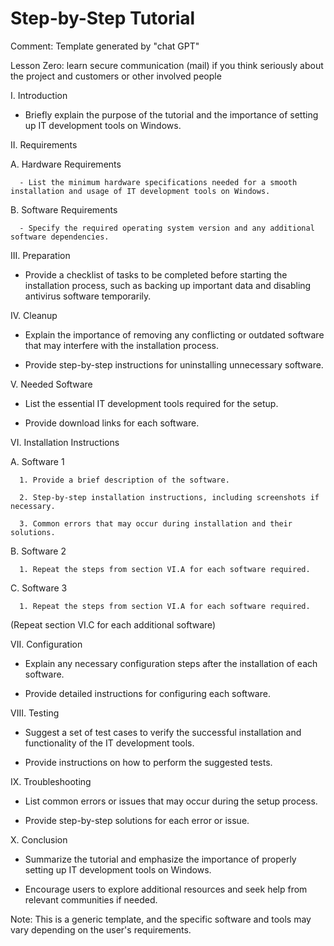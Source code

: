 # Step-by-Step Tutorial

Comment:
Template generated by "chat GPT"

Lesson Zero: learn secure communication (mail) if you think seriously about the project and customers or other involved people



I. Introduction

   - Briefly explain the purpose of the tutorial and the importance of setting up IT development tools on Windows.

 

II. Requirements

   A. Hardware Requirements

      - List the minimum hardware specifications needed for a smooth installation and usage of IT development tools on Windows.

 

   B. Software Requirements

      - Specify the required operating system version and any additional software dependencies.

 

III. Preparation

   - Provide a checklist of tasks to be completed before starting the installation process, such as backing up important data and disabling antivirus software temporarily.

 

IV. Cleanup

   - Explain the importance of removing any conflicting or outdated software that may interfere with the installation process.

   - Provide step-by-step instructions for uninstalling unnecessary software.

 

V. Needed Software

   - List the essential IT development tools required for the setup.

   - Provide download links for each software.

 

VI. Installation Instructions

   A. Software 1

      1. Provide a brief description of the software.

      2. Step-by-step installation instructions, including screenshots if necessary.

      3. Common errors that may occur during installation and their solutions.

 

   B. Software 2

      1. Repeat the steps from section VI.A for each software required.

 

   C. Software 3

      1. Repeat the steps from section VI.A for each software required.

 

   (Repeat section VI.C for each additional software)

 

VII. Configuration

   - Explain any necessary configuration steps after the installation of each software.

   - Provide detailed instructions for configuring each software.

 

VIII. Testing

   - Suggest a set of test cases to verify the successful installation and functionality of the IT development tools.

   - Provide instructions on how to perform the suggested tests.

 

IX. Troubleshooting

   - List common errors or issues that may occur during the setup process.

   - Provide step-by-step solutions for each error or issue.

 

X. Conclusion

   - Summarize the tutorial and emphasize the importance of properly setting up IT development tools on Windows.

   - Encourage users to explore additional resources and seek help from relevant communities if needed.

 

Note: This is a generic template, and the specific software and tools may vary depending on the user's requirements.

